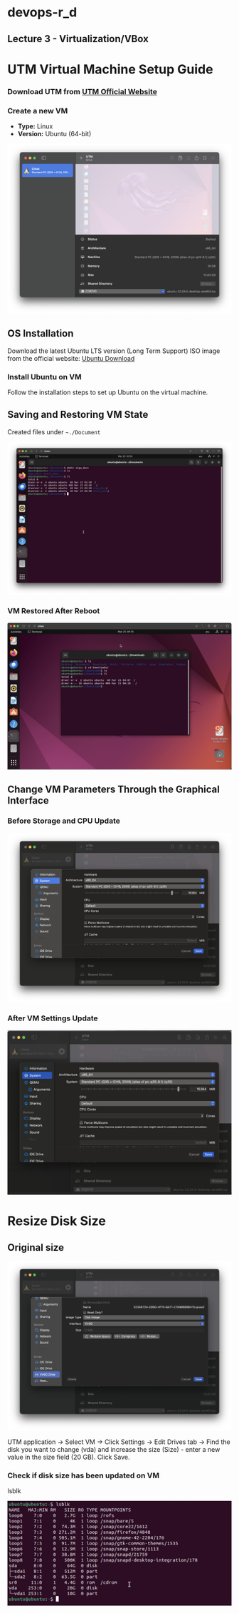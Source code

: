 # devops-r_d

## Lecture 3 - Virtualization/VBox

# UTM Virtual Machine Setup Guide

### Download UTM from [UTM Official Website](https://mac.getutm.app/)

### Create a new VM
- **Type:** Linux
- **Version:** Ubuntu (64-bit)

![Screenshot Placeholder](./lecture_3/images/created_vm.png)

## OS Installation
Download the latest Ubuntu LTS version (Long Term Support) ISO image from the official website: [Ubuntu Download](https://ubuntu.com/download)

### Install Ubuntu on VM
Follow the installation steps to set up Ubuntu on the virtual machine.

## Saving and Restoring VM State
Created files under `~./Document`

![Screenshot Placeholder](./lecture_3/images/save_vm_state.png)

### VM Restored After Reboot
![Screenshot Placeholder](./lecture_3/images/restore_vm.png)

## Change VM Parameters Through the Graphical Interface

### Before Storage and CPU Update
![Screenshot Placeholder](./lecture_3/images/before_update.png)

### After VM Settings Update
![Screenshot Placeholder](./lecture_3/images/after_update.png)

# Resize Disk Size 

## Original size 

![Screenshot Placeholder](./lecture_3/images/original_disk_space.png)

UTM application -> Select VM → Click Settings -> Edit 
Drives tab -> Find the disk you want to change (vda) and increase the size (Size) - enter a new value in the size field (20 GB). Click Save.

### Check if disk size has been updated on VM
lsblk 

![Screenshot Placeholder](./lecture_3/images/updated_disk_size.png)